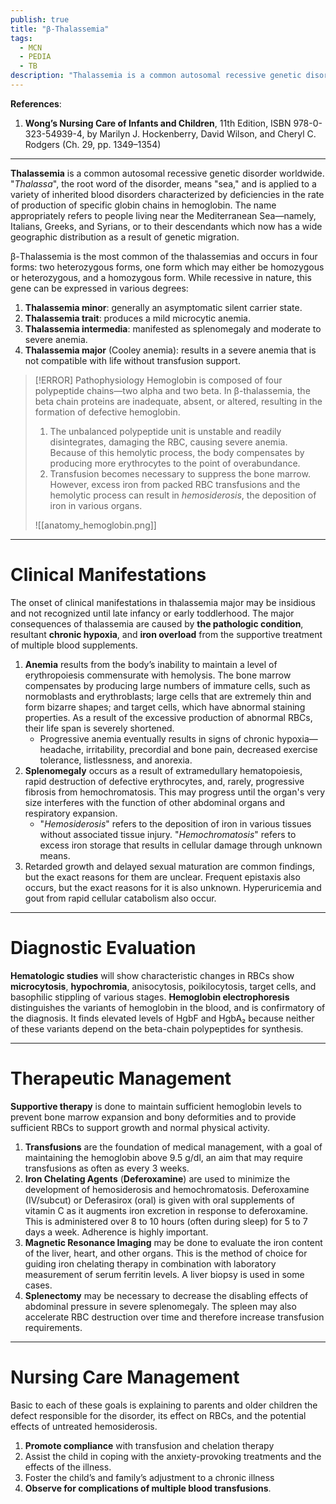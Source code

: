 ```yaml
---
publish: true
title: "β-Thalassemia"
tags:
  - MCN
  - PEDIA
  - TB
description: "Thalassemia is a common autosomal recessive genetic disorder applied to a variety of inherited blood disorders characterized by deficiencies in specific globin chains in hemoglobin."
---
```

**References**:
1. **Wong’s Nursing Care of Infants and Children**, 11th Edition, ISBN 978-0-323-54939-4, by Marilyn J. Hockenberry, David Wilson, and Cheryl C. Rodgers (Ch. 29, pp. 1349–1354)

___

**Thalassemia** is a common autosomal recessive genetic disorder worldwide. "*Thalassa*", the root word of the disorder, means "sea," and is applied to a variety of inherited blood disorders characterized by deficiencies in the rate of production of specific globin chains in hemoglobin. The name appropriately refers to people living near the Mediterranean Sea—namely, Italians, Greeks, and Syrians, or to their descendants which now has a wide geographic distribution as a result of genetic migration.

β-Thalassemia is the most common of the thalassemias and occurs in four forms: two heterozygous forms, one form which may either be homozygous or heterozygous, and a homozygous form. While recessive in nature, this gene can be expressed in various degrees:
1. **Thalassemia minor**: generally an asymptomatic silent carrier state.
2. **Thalassemia trait**: produces a mild microcytic anemia.
3. **Thalassemia intermedia**: manifested as splenomegaly and moderate to severe anemia.
4. **Thalassemia major** (Cooley anemia): results in a severe anemia that is not compatible with life without transfusion support.

>[!ERROR] Pathophysiology
>Hemoglobin is composed of four polypeptide chains—two alpha and two beta. In β-thalassemia, the beta chain proteins are inadequate, absent, or altered, resulting in the formation of defective hemoglobin.
>1. The unbalanced polypeptide unit is unstable and readily disintegrates, damaging the RBC, causing severe anemia. Because of this hemolytic process, the body compensates by producing more erythrocytes to the point of overabundance.
>2. Transfusion becomes necessary to suppress the bone marrow. However, excess iron from packed RBC transfusions and the hemolytic process can result in *hemosiderosis*, the deposition of iron in various organs.
>
>![[anatomy_hemoglobin.png]]

___

# Clinical Manifestations
The onset of clinical manifestations in thalassemia major may be insidious and not recognized until late infancy or early toddlerhood. The major consequences of thalassemia are caused by **the pathologic condition**, resultant **chronic hypoxia**, and **iron overload** from the supportive treatment of multiple blood supplements.
1. **Anemia** results from the body’s inability to maintain a level of erythropoiesis commensurate with hemolysis. The bone marrow compensates by producing large numbers of immature cells, such as normoblasts and erythroblasts; large cells that are extremely thin and form bizarre shapes; and target cells, which have abnormal staining properties. As a result of the excessive production of abnormal RBCs, their life span is severely shortened.
	- Progressive anemia eventually results in signs of chronic hypoxia—headache, irritability, precordial and bone pain, decreased exercise tolerance, listlessness, and anorexia.
2. **Splenomegaly** occurs as a result of extramedullary hematopoiesis, rapid destruction of defective erythrocytes, and, rarely, progressive fibrosis from hemochromatosis. This may progress until the organ's very size interferes with the function of other abdominal organs and respiratory expansion.
	- "*Hemosiderosis*" refers to the deposition of iron in various tissues without associated tissue injury. "*Hemochromatosis*" refers to excess iron storage that results in cellular damage through unknown means.
3. Retarded growth and delayed sexual maturation are common findings, but the exact reasons for them are unclear. Frequent epistaxis also occurs, but the exact reasons for it is also unknown. Hyperuricemia and gout from rapid cellular catabolism also occur.

___

# Diagnostic Evaluation
**Hematologic studies** will show characteristic changes in RBCs show **microcytosis**, **hypochromia**, anisocytosis, poikilocytosis, target cells, and basophilic stippling of various stages. **Hemoglobin electrophoresis** distinguishes the variants of hemoglobin in the blood, and is confirmatory of the diagnosis. It finds elevated levels of HgbF and HgbA₂ because neither of these variants depend on the beta-chain polypeptides for synthesis.

___

# Therapeutic Management
**Supportive therapy** is done to maintain sufficient hemoglobin levels to prevent bone marrow expansion and bony deformities and to provide sufficient RBCs to support growth and normal physical activity.
1. **Transfusions** are the foundation of medical management, with a goal of maintaining the hemoglobin above 9.5 g/dl, an aim that may require transfusions as often as every 3 weeks.
2. **Iron Chelating Agents** (**Deferoxamine**) are used to minimize the development of hemosiderosis and hemochromatosis. Deferoxamine (IV/subcut) or Deferasirox (oral) is given with oral supplements of vitamin C as it augments iron excretion in response to deferoxamine. This is administered over 8 to 10 hours (often during sleep) for 5 to 7 days a week. Adherence is highly important.
3. **Magnetic Resonance Imaging** may be done to evaluate the iron content of the liver, heart, and other organs. This is the method of choice for guiding iron chelating therapy in combination with laboratory measurement of serum ferritin levels. A liver biopsy is used in some cases.
4. **Splenectomy** may be necessary to decrease the disabling effects of abdominal pressure in severe splenomegaly. The spleen may also accelerate RBC destruction over time and therefore increase transfusion requirements.

___

# Nursing Care Management
Basic to each of these goals is explaining to parents and older children the defect responsible for the disorder, its effect on RBCs, and the potential effects of untreated hemosiderosis.
1. **Promote compliance** with transfusion and chelation therapy
2. Assist the child in coping with the anxiety-provoking treatments and the effects of the illness.
3. Foster the child’s and family’s adjustment to a chronic illness
4. **Observe for complications of multiple blood transfusions**.
